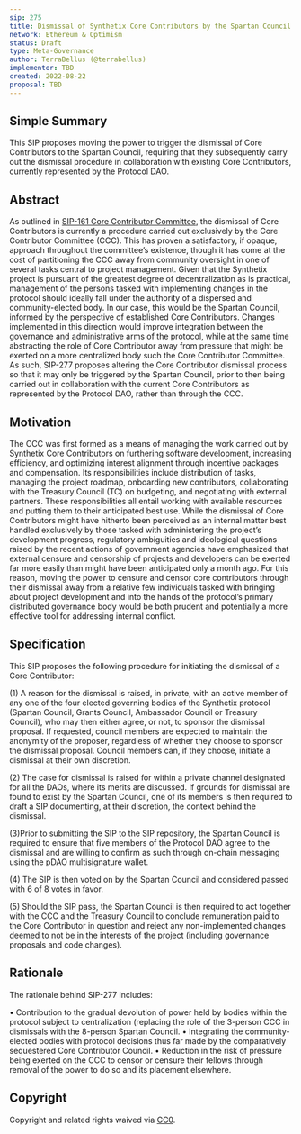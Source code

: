 ```yaml
---
sip: 275
title: Dismissal of Synthetix Core Contributors by the Spartan Council
network: Ethereum & Optimism
status: Draft
type: Meta-Governance
author: TerraBellus (@terrabellus)
implementor: TBD
created: 2022-08-22
proposal: TBD
---
```


<!--You can leave these HTML comments in your merged SIP and delete the visible duplicate text guides, they will not appear and may be helpful to refer to if you edit it again. This is the suggested template for new SIPs. Note that an SIP number will be assigned by an editor. When opening a pull request to submit your SIP, please use an abbreviated title in the filename, `sip-draft_title_abbrev.md`. The title should be 44 characters or less.-->

## Simple Summary

<!--"If you can't explain it simply, you don't understand it well enough." Simply describe the outcome the proposed changes intends to achieve. This should be non-technical and accessible to a casual community member.-->

This SIP proposes moving the power to trigger the dismissal of Core Contributors to the Spartan Council, requiring that they subsequently carry out the dismissal procedure in collaboration with existing Core Contributors, currently represented by the Protocol DAO.

## Abstract

<!--A short (~200 word) description of the proposed change, the abstract should clearly describe the proposed change. This is what *will* be done if the SIP is implemented, not *why* it should be done or *how* it will be done. If the SIP proposes deploying a new contract, write, "we propose to deploy a new contract that will do x".-->

As outlined in [SIP-161 Core Contributor Committee](https://sips.synthetix.io/sips/sip-161/), the dismissal of Core Contributors is currently a procedure carried out exclusively by the Core Contributor Committee (CCC). This has proven a satisfactory, if opaque, approach throughout the committee’s existence, though it has come at the cost of partitioning the CCC away from community oversight in one of several tasks central to project management. Given that the Synthetix project is pursuant of the greatest degree of decentralization as is practical, management of the persons tasked with implementing changes in the protocol should ideally fall under the authority of a dispersed and community-elected body. In our case, this would be the Spartan Council, informed by the perspective of established Core Contributors. Changes implemented in this direction would improve integration between the governance and administrative arms of the protocol, while at the same time abstracting the role of Core Contributor away from pressure that might be exerted on a more centralized body such the Core Contributor Committee. As such, SIP-277 proposes altering the Core Contributor dismissal process so that it may only be triggered by the Spartan Council, prior to then being carried out in collaboration with the current Core Contributors as represented by the Protocol DAO, rather than through the CCC.

## Motivation

<!--This is the problem statement. This is the *why* of the SIP. It should clearly explain *why* the current state of the protocol is inadequate.  It is critical that you explain *why* the change is needed, if the SIP proposes changing how something is calculated, you must address *why* the current calculation is innaccurate or wrong. This is not the place to describe how the SIP will address the issue!-->

The CCC was first formed as a means of managing the work carried out by Synthetix Core Contributors on furthering software development, increasing efficiency, and optimizing interest alignment through incentive packages and compensation. Its responsibilities include distribution of tasks, managing the project roadmap, onboarding new contributors, collaborating with the Treasury Council (TC) on budgeting, and negotiating with external partners. These responsibilities all entail working with available resources and putting them to their anticipated best use. While the dismissal of Core Contributors might have hitherto been perceived as an internal matter best handled exclusively by those tasked with administering the project’s development progress, regulatory ambiguities and ideological questions raised by the recent actions of government agencies have emphasized that external censure and censorship of projects and developers can be exerted far more easily than might have been anticipated only a month ago. For this reason, moving the power to censure and censor core contributors through their dismissal away from a relative few individuals tasked with bringing about project development and into the hands of the protocol’s primary distributed governance body would be both prudent and potentially a more effective tool for addressing internal conflict.

## Specification

<!--The specification should describe the syntax and semantics of any new feature, there are five sections
1. Overview
2. Rationale
3. Technical Specification
4. Test Cases
5. Configurable Values
-->

This SIP proposes the following procedure for initiating the dismissal of a Core Contributor:

(1)	A reason for the dismissal is raised, in private, with an active member of any one of the four elected governing bodies of the Synthetix protocol (Spartan Council, Grants Council, Ambassador Council or Treasury Council), who may then either agree, or not, to sponsor the dismissal proposal. If requested, council members are expected to maintain the anonymity of the proposer, regardless of whether they choose to sponsor the dismissal proposal. Council members can, if they choose, initiate a dismissal at their own discretion.

(2)	The case for dismissal is raised for within a private channel designated for all the DAOs, where its merits are discussed. If grounds for dismissal are found to exist by the Spartan Council, one of its members is then required to draft a SIP documenting, at their discretion, the context behind the dismissal.

(3)Prior to submitting the SIP to the SIP repository, the Spartan Council is required to ensure that five members of the Protocol DAO agree to the dismissal and are willing to confirm as such through on-chain messaging using the pDAO multisignature wallet.

(4)	The SIP is then voted on by the Spartan Council and considered passed with 6 of 8 votes in favor.

(5)	Should the SIP pass, the Spartan Council is then required to act together with the CCC and the Treasury Council to conclude remuneration paid to the Core Contributor in question and reject any non-implemented changes deemed to not be in the interests of the project (including governance proposals and code changes).

## Rationale

The rationale behind SIP-277 includes:

•	Contribution to the gradual devolution of power held by bodies within the protocol subject to centralization (replacing the role of the 3-person CCC in dismissals with the 8-person Spartan Council.
•	Integrating the community-elected bodies with protocol decisions thus far made by the comparatively sequestered Core Contributor Council.
•	Reduction in the risk of pressure being exerted on the CCC to censor or censure their fellows through removal of the power to do so and its placement elsewhere.

## Copyright

Copyright and related rights waived via [CC0](https://creativecommons.org/publicdomain/zero/1.0/).
